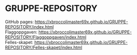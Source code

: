 # GRUPPE-REPOSITORY
GitHub pages: https://xbroccolimaster69x.github.io/GRUPPE-REPOSITORY/index.html <br />
Flaggoppgaven: https://xbroccolimaster69x.github.io/GRUPPE-REPOSITORY/Flaggoppgaven/index.html <br />
Felles-skapet: https://xbroccolimaster69x.github.io/GRUPPE-REPOSITORY/Felles-skapet/index.html <br />
